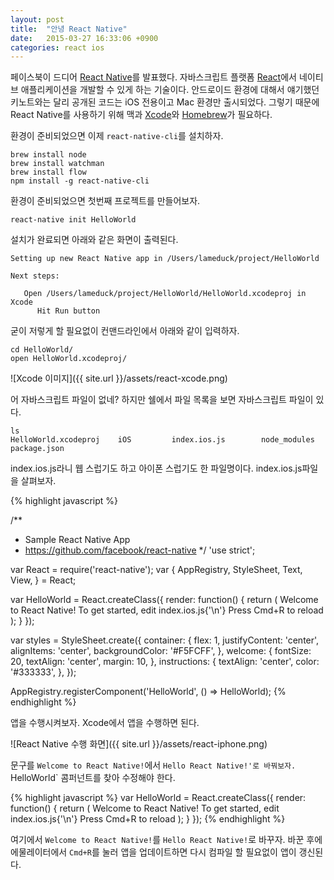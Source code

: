 ```yaml
---
layout: post
title:  "안녕 React Native"
date:   2015-03-27 16:33:06 +0900
categories: react ios
---
```

페이스북이 드디어 [React Native][react-native]를 발표했다. 자바스크립트 플랫폼 [React][react]에서 네이티브 애플리케이션을 개발할 수 있게 하는 기술이다. 안드로이드 환경에 대해서 얘기했던 키노트와는 달리 공개된 코드는 iOS 전용이고 Mac 환경만 출시되었다. 그렇기 때문에 React Native를 사용하기 위해 맥과 [Xcode][xcode]와 [Homebrew][homebrew]가 필요하다.

환경이 준비되었으면 이제 `react-native-cli`를 설치하자.

````
brew install node
brew install watchman
brew install flow
npm install -g react-native-cli

````

환경이 준비되었으면 첫번째 프로젝트를 만들어보자.

````
react-native init HelloWorld
````

설치가 완료되면 아래와 같은 화면이 출력된다.

````
Setting up new React Native app in /Users/lameduck/project/HelloWorld

Next steps:

   Open /Users/lameduck/project/HelloWorld/HelloWorld.xcodeproj in Xcode
      Hit Run button
````

굳이 저렇게 할 필요없이 컨맨드라인에서 아래와 같이 입력하자.

````
cd HelloWorld/
open HelloWorld.xcodeproj/
````

![Xcode 이미지]({{ site.url }}/assets/react-xcode.png)

어 자바스크립트 파일이 없네? 하지만 쉘에서 파일 목록을 보면 자바스크립트 파일이 있다.

````
ls
HelloWorld.xcodeproj    iOS         index.ios.js        node_modules        package.json
````

index.ios.js라니 웹 스럽기도 하고 아이폰 스럽기도 한 파일명이다. index.ios.js파일을 살펴보자.

{% highlight javascript %}

/**
 * Sample React Native App
 * https://github.com/facebook/react-native
 */
'use strict';

var React = require('react-native');
var {
  AppRegistry,
  StyleSheet,
  Text,
  View,
} = React;

var HelloWorld = React.createClass({
  render: function() {
    return (
      <View style={styles.container}>
        <Text style={styles.welcome}>
          Welcome to React Native!
        </Text>
        <Text style={styles.instructions}>
          To get started, edit index.ios.js{'\n'}
          Press Cmd+R to reload
        </Text>
      </View>
    );
  }
});

var styles = StyleSheet.create({
  container: {
    flex: 1,
    justifyContent: 'center',
    alignItems: 'center',
    backgroundColor: '#F5FCFF',
  },
  welcome: {
    fontSize: 20,
    textAlign: 'center',
    margin: 10,
  },
  instructions: {
    textAlign: 'center',
    color: '#333333',
  },
});

AppRegistry.registerComponent('HelloWorld', () => HelloWorld);
{% endhighlight %}

앱을 수행시켜보자. Xcode에서 앱을 수행하면 된다.

![React Native 수행 화면]({{ site.url }}/assets/react-iphone.png)

문구를 `Welcome to React Native!`에서 `Hello React Native!'로 바꿔보자. `HelloWorld` 콤퍼넌트를 찾아 수정해야 한다.

{% highlight javascript %}
var HelloWorld = React.createClass({
  render: function() {
    return (
      <View style={styles.container}>
        <Text style={styles.welcome}>
          Welcome to React Native!
        </Text>
        <Text style={styles.instructions}>
          To get started, edit index.ios.js{'\n'}
          Press Cmd+R to reload
        </Text>
      </View>
    );
  }
});
{% endhighlight %}

여기에서 `Welcome to React Native!`를 `Hello React Native!`로 바꾸자. 바꾼 후에 에물레이터에서 `Cmd+R`를 눌러 앱을 업데이트하면 다시 컴파일 할 필요없이 앱이 갱신된다.

[react]:        http://facebook.github.io/react/
[xcode]:        https://developer.apple.com/xcode/downloads/
[homebrew]:     http://brew.sh/
[react-native]: http://facebook.github.io/react-native/

